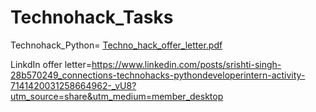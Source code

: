 # Technohack_Tasks

Technohack_Python=
[Techno_hack_offer_letter.pdf](https://github.com/Srishti2301/Technohack_Tasks/files/13930947/Techno_hack_offer_letter.pdf)

LinkdIn offer letter=https://www.linkedin.com/posts/srishti-singh-28b570249_connections-technohacks-pythondeveloperintern-activity-7141420031258664962-_vU8?utm_source=share&utm_medium=member_desktop


